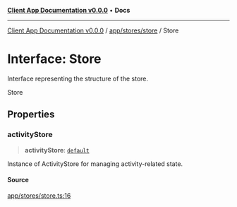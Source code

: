 [**Client App Documentation v0.0.0**](../../../../README.md) • **Docs**

***

[Client App Documentation v0.0.0](../../../../README.md) / [app/stores/store](../README.md) / Store

# Interface: Store

Interface representing the structure of the store.

 Store

## Properties

### activityStore

> **activityStore**: [`default`](../../activityStore/classes/default.md)

Instance of ActivityStore for managing activity-related state.

#### Source

[app/stores/store.ts:16](https://github.com/jimmykurian/Reactivities/blob/b285dbdeca2a76ed48753d209361112d619ac92f/client-app/src/app/stores/store.ts#L16)
